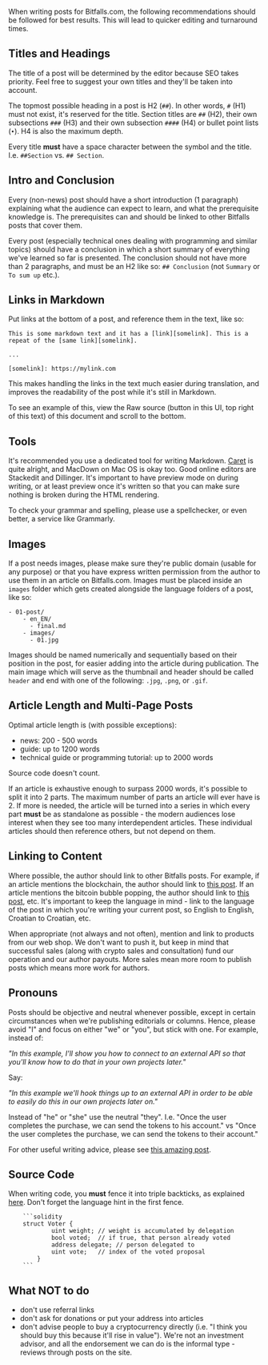 When writing posts for Bitfalls.com, the following recommendations should be followed for best results. This will lead to quicker editing and turnaround times.

## Titles and Headings

The title of a post will be determined by the editor because SEO takes priority. Feel free to suggest your own titles and they'll be taken into account.

The topmost possible heading in a post is H2 (`##`). In other words, `#` (H1) must not exist, it's reserved for the title. Section titles are `##` (H2), their own subsections `###` (H3) and their own subsection `####` (H4) or bullet point lists (`•`). H4 is also the maximum depth.

Every title **must** have a space character between the symbol and the title. I.e. `##Section` vs. `## Section`.

## Intro and Conclusion

Every (non-news) post should have a short introduction (1 paragraph) explaining what the audience can expect to learn, and what the prerequisite knowledge is. The prerequisites can and should be linked to other Bitfalls posts that cover them.

Every post (especially technical ones dealing with programming and similar topics) should have a conclusion in which a short summary of everything we've learned so far is presented. The conclusion should not have more than 2 paragraphs, and must be an H2 like so: `## Conclusion` (not `Summary` or `To sum up` etc.).

## Links in Markdown

Put links at the bottom of a post, and reference them in the text, like so:

```
This is some markdown text and it has a [link][somelink]. This is a repeat of the [same link][somelink].

...

[somelink]: https://mylink.com
```

This makes handling the links in the text much easier during translation, and improves the readability of the post while it's still in Markdown.

To see an example of this, view the Raw source (button in this UI, top right of this text) of this document and scroll to the bottom.

## Tools

It's recommended you use a dedicated tool for writing Markdown. [Caret][caret] is quite alright, and MacDown on Mac OS is okay too. Good online editors are Stackedit and Dillinger. It's important to have preview mode on during writing, or at least preview once it's written so that you can make sure nothing is broken during the HTML rendering.

To check your grammar and spelling, please use a spellchecker, or even better, a service like Grammarly.

## Images

If a post needs images, please make sure they're public domain (usable for any purpose) or that you have express written permission from the author to use them in an article on Bitfalls.com. Images must be placed inside an `images` folder which gets created alongside the language folders of a post, like so:

    - 01-post/
        - en_EN/
          - final.md
        - images/
          - 01.jpg
          
Images should be named numerically and sequentially based on their position in the post, for easier adding into the article during publication. The main image which will serve as the thumbnail and header should be called `header` and end with one of the following: `.jpg`, `.png`, or `.gif`.

## Article Length and Multi-Page Posts

Optimal article length is (with possible exceptions):

- news: 200 - 500 words
- guide: up to 1200 words
- technical guide or programming tutorial: up to 2000 words

Source code doesn't count.

If an article is exhaustive enough to surpass 2000 words, it's possible to split it into 2 parts. The maximum number of parts an article will ever have is 2. If more is needed, the article will be turned into a series in which every part **must** be as standalone as possible - the modern audiences lose interest when they see too many interdependent articles. These individual articles should then reference others, but not depend on them.

## Linking to Content

Where possible, the author should link to other Bitfalls posts. For example, if an article mentions the blockchain, the author should link to [this post][blockchain]. If an article mentions the bitcoin bubble popping, the author should link to [this post][bubble], etc. It's important to keep the language in mind - link to the language of the post in which you're writing your current post, so English to English, Croatian to Croatian, etc.

When appropriate (not always and not often), mention and link to products from our web shop. We don't want to push it, but keep in mind that successful sales (along with crypto sales and consultation) fund our operation and our author payouts. More sales mean more room to publish posts which means more work for authors.

## Pronouns

Posts should be objective and neutral whenever possible, except in certain circumstances when we're publishing editorials or columns. Hence, please avoid "I" and focus on either "we" or "you", but stick with one. For example, instead of:

_"In this example, I'll show you how to connect to an external API so that you'll know how to do that in your own projects later."_

Say:

_"In this example we'll hook things up to an external API in order to be able to easily do this in our own projects later on."_

Instead of "he" or "she" use the neutral "they". I.e. "Once the user completes the purchase, we can send the tokens to his account." vs "Once the user completes the purchase, we can send the tokens to their account."

For other useful writing advice, please see [this amazing post][guide].

## Source Code

When writing code, you **must** fence it into triple backticks, as explained [here][codefence]. Don't forget the language hint in the first fence.

        ```solidity
        struct Voter {
                uint weight; // weight is accumulated by delegation
                bool voted;  // if true, that person already voted
                address delegate; // person delegated to
                uint vote;   // index of the voted proposal
            }
        ```
        
## What NOT to do

- don't use referral links
- don't ask for donations or put your address into articles
- don't advise people to buy a cryptocurrency directly (i.e. "I think you should buy this because it'll rise in value"). We're not an investment advisor, and all the endorsement we can do is the informal type - reviews through posts on the site.

[caret]: https://caret.io
[blockchain]: https://bitfalls.com/2017/08/20/blockchain-explained-blockchain-works/
[bubble]: https://bitfalls.com/2017/09/06/bitcoin-bubble/
[guide]: https://www.impressivewebs.com/how-to-write-great-web-development-articles-tutorials/
[codefence]: https://help.github.com/articles/creating-and-highlighting-code-blocks/